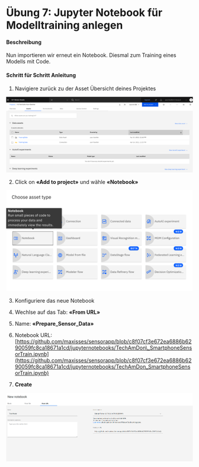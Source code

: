 # Übung 7: Jupyter Notebook für Modelltraining anlegen

#### Beschreibung

Nun importieren wir erneut ein Notebook. Diesmal zum Training eines Modells mit Code.

#### Schritt für Schritt Anleitung

1. Navigiere zurück zu der Asset Übersicht deines Projektes

![](../../../.gitbook/assets/image%20%28104%29.png)

2. Click on **«Add to project»** und wähle **«Notebook»** 

![](../../../.gitbook/assets/image%20%28116%29.png)

3. Konfiguriere das neue Notebook

1. Wechlse auf das Tab: **«From URL»**
2. Name: **«Prepare\_Sensor\_Data»**
3. Notebook URL: [https://github.com/maxisses/sensorapp/blob/c8f07cf3e672ea6886b6290059fc8ca18671a1cd/jupyternotebooks/TechAmDon\_SmartphoneSensorTrain.ipynb](https://github.com/maxisses/sensorapp/blob/c8f07cf3e672ea6886b6290059fc8ca18671a1cd/jupyternotebooks/TechAmDon_SmartphoneSensorTrain.ipynb)
4. **Create**

![](../../../.gitbook/assets/image%20%28138%29.png)

